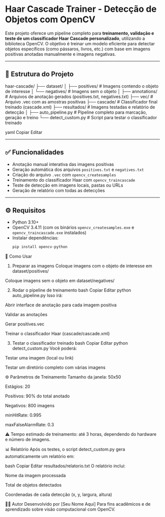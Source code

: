 # Haar Cascade Trainer - Detecção de Objetos com OpenCV

Este projeto oferece um pipeline completo para **treinamento, validação e teste de um classificador Haar Cascade personalizado**, utilizando a biblioteca OpenCV. O objetivo é treinar um modelo eficiente para detectar objetos específicos (como pássaros, livros, etc.) com base em imagens positivas anotadas manualmente e imagens negativas.

---

## 📁 Estrutura do Projeto

haar-cascade/
├── dataset/
│ ├── positives/ # Imagens contendo o objeto de interesse
│ └── negatives/ # Imagens sem o objeto
│
├── annotations/ # Arquivos de anotação gerados (positives.txt, negatives.txt)
├── vec/ # Arquivo .vec com as amostras positivas
├── cascade/ # Classificador final treinado (cascade.xml)
├── resultados/ # Imagens testadas e relatório de detecção
│
├── auto_pipeline.py # Pipeline completo para marcação, geração e treino
└── detect_custom.py # Script para testar o classificador treinado

yaml
Copiar
Editar

---

## ✅ Funcionalidades

- Anotação manual interativa das imagens positivas
- Geração automática dos arquivos `positives.txt` e `negatives.txt`
- Criação do arquivo `.vec` com `opencv_createsamples`
- Treinamento do classificador Haar com `opencv_traincascade`
- Teste de detecção em imagens locais, pastas ou URLs
- Geração de relatório com todas as detecções

---

## ⚙️ Requisitos

- Python 3.10+
- OpenCV 3.4.11 (com os binários `opencv_createsamples.exe` e `opencv_traincascade.exe` instalados)
- Instalar dependências:
  ```bash
  pip install opencv-python
🚀 Como Usar
1. Preparar as imagens
Coloque imagens com o objeto de interesse em dataset/positives/

Coloque imagens sem o objeto em dataset/negatives/

2. Rodar o pipeline de treinamento
bash
Copiar
Editar
python auto_pipeline.py
Isso irá:

Abrir interface de anotação para cada imagem positiva

Validar as anotações

Gerar positives.vec

Treinar o classificador Haar (cascade/cascade.xml)

3. Testar o classificador treinado
bash
Copiar
Editar
python detect_custom.py
Você poderá:

Testar uma imagem (local ou link)

Testar um diretório completo com várias imagens

⚙️ Parâmetros de Treinamento
Tamanho da janela: 50x50

Estágios: 20

Positivos: 90% do total anotado

Negativos: 800 imagens

minHitRate: 0.995

maxFalseAlarmRate: 0.3

⚠️ Tempo estimado de treinamento: até 3 horas, dependendo do hardware e número de imagens.

📊 Relatório
Após os testes, o script detect_custom.py gera automaticamente um relatório em:

bash
Copiar
Editar
resultados/relatorio.txt
O relatório inclui:

Nome da imagem processada

Total de objetos detectados

Coordenadas de cada detecção (x, y, largura, altura)

👨‍💻 Autor
Desenvolvido por [Seu Nome Aqui]
Para fins acadêmicos e de aprendizado sobre visão computacional com OpenCV.
